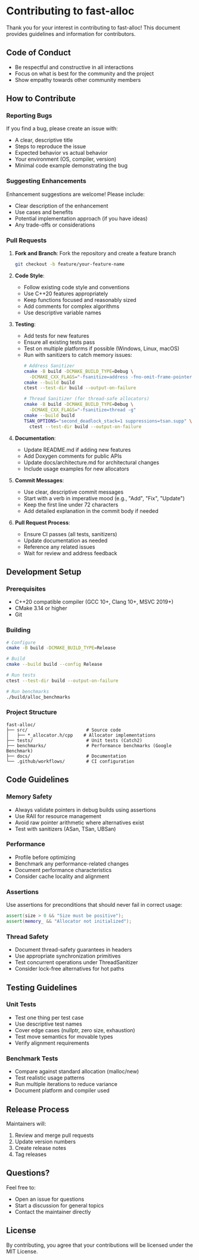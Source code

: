 # Contributing to fast-alloc

Thank you for your interest in contributing to fast-alloc! This document provides guidelines and information for contributors.

## Code of Conduct

- Be respectful and constructive in all interactions
- Focus on what is best for the community and the project
- Show empathy towards other community members

## How to Contribute

### Reporting Bugs

If you find a bug, please create an issue with:
- A clear, descriptive title
- Steps to reproduce the issue
- Expected behavior vs actual behavior
- Your environment (OS, compiler, version)
- Minimal code example demonstrating the bug

### Suggesting Enhancements

Enhancement suggestions are welcome! Please include:
- Clear description of the enhancement
- Use cases and benefits
- Potential implementation approach (if you have ideas)
- Any trade-offs or considerations

### Pull Requests

1. **Fork and Branch**: Fork the repository and create a feature branch
   ```bash
   git checkout -b feature/your-feature-name
   ```

2. **Code Style**:
   - Follow existing code style and conventions
   - Use C++20 features appropriately
   - Keep functions focused and reasonably sized
   - Add comments for complex algorithms
   - Use descriptive variable names

3. **Testing**:
   - Add tests for new features
   - Ensure all existing tests pass
   - Test on multiple platforms if possible (Windows, Linux, macOS)
   - Run with sanitizers to catch memory issues:
     ```bash
     # Address Sanitizer
     cmake -B build -DCMAKE_BUILD_TYPE=Debug \
       -DCMAKE_CXX_FLAGS="-fsanitize=address -fno-omit-frame-pointer -g"
     cmake --build build
     ctest --test-dir build --output-on-failure
     
     # Thread Sanitizer (for thread-safe allocators)
     cmake -B build -DCMAKE_BUILD_TYPE=Debug \
       -DCMAKE_CXX_FLAGS="-fsanitize=thread -g"
     cmake --build build
     TSAN_OPTIONS="second_deadlock_stack=1 suppressions=tsan.supp" \
       ctest --test-dir build --output-on-failure
     ```

4. **Documentation**:
   - Update README.md if adding new features
   - Add Doxygen comments for public APIs
   - Update docs/architecture.md for architectural changes
   - Include usage examples for new allocators

5. **Commit Messages**:
   - Use clear, descriptive commit messages
   - Start with a verb in imperative mood (e.g., "Add", "Fix", "Update")
   - Keep the first line under 72 characters
   - Add detailed explanation in the commit body if needed

6. **Pull Request Process**:
   - Ensure CI passes (all tests, sanitizers)
   - Update documentation as needed
   - Reference any related issues
   - Wait for review and address feedback

## Development Setup

### Prerequisites

- C++20 compatible compiler (GCC 10+, Clang 10+, MSVC 2019+)
- CMake 3.14 or higher
- Git

### Building

```bash
# Configure
cmake -B build -DCMAKE_BUILD_TYPE=Release

# Build
cmake --build build --config Release

# Run tests
ctest --test-dir build --output-on-failure

# Run benchmarks
./build/alloc_benchmarks
```

### Project Structure

```
fast-alloc/
├── src/                      # Source code
│   ├── *_allocator.h/cpp    # Allocator implementations
├── tests/                    # Unit tests (Catch2)
├── benchmarks/               # Performance benchmarks (Google Benchmark)
├── docs/                     # Documentation
└── .github/workflows/        # CI configuration
```

## Code Guidelines

### Memory Safety

- Always validate pointers in debug builds using assertions
- Use RAII for resource management
- Avoid raw pointer arithmetic where alternatives exist
- Test with sanitizers (ASan, TSan, UBSan)

### Performance

- Profile before optimizing
- Benchmark any performance-related changes
- Document performance characteristics
- Consider cache locality and alignment

### Assertions

Use assertions for preconditions that should never fail in correct usage:
```cpp
assert(size > 0 && "Size must be positive");
assert(memory_ && "Allocator not initialized");
```

### Thread Safety

- Document thread-safety guarantees in headers
- Use appropriate synchronization primitives
- Test concurrent operations under ThreadSanitizer
- Consider lock-free alternatives for hot paths

## Testing Guidelines

### Unit Tests

- Test one thing per test case
- Use descriptive test names
- Cover edge cases (nullptr, zero size, exhaustion)
- Test move semantics for movable types
- Verify alignment requirements

### Benchmark Tests

- Compare against standard allocation (malloc/new)
- Test realistic usage patterns
- Run multiple iterations to reduce variance
- Document platform and compiler used

## Release Process

Maintainers will:
1. Review and merge pull requests
2. Update version numbers
3. Create release notes
4. Tag releases

## Questions?

Feel free to:
- Open an issue for questions
- Start a discussion for general topics
- Contact the maintainer directly

## License

By contributing, you agree that your contributions will be licensed under the MIT License.
